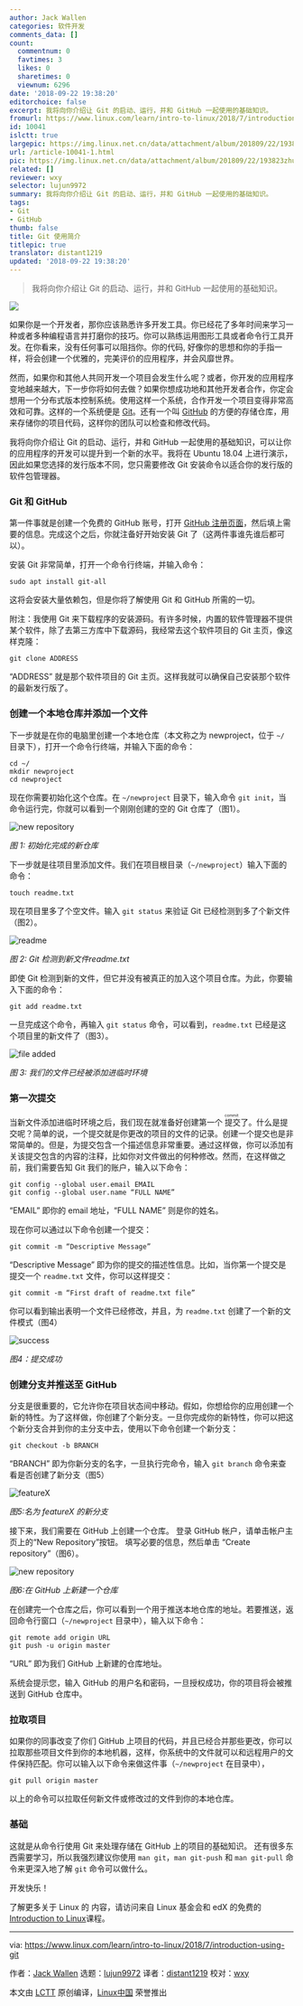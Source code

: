 ```yaml
---
author: Jack Wallen
categories: 软件开发
comments_data: []
count:
  commentnum: 0
  favtimes: 3
  likes: 0
  sharetimes: 0
  viewnum: 6296
date: '2018-09-22 19:38:20'
editorchoice: false
excerpt: 我将向你介绍让 Git 的启动、运行，并和 GitHub 一起使用的基础知识。
fromurl: https://www.linux.com/learn/intro-to-linux/2018/7/introduction-using-git
id: 10041
islctt: true
largepic: https://img.linux.net.cn/data/attachment/album/201809/22/193823zhuzopo5os1pnawo.png
url: /article-10041-1.html
pic: https://img.linux.net.cn/data/attachment/album/201809/22/193823zhuzopo5os1pnawo.png.thumb.jpg
related: []
reviewer: wxy
selector: lujun9972
summary: 我将向你介绍让 Git 的启动、运行，并和 GitHub 一起使用的基础知识。
tags:
- Git
- GitHub
thumb: false
title: Git 使用简介
titlepic: true
translator: distant1219
updated: '2018-09-22 19:38:20'
---
```



> 
> 我将向你介绍让 Git 的启动、运行，并和 GitHub 一起使用的基础知识。
> 
> 
> 


![](/data/attachment/album/201809/22/193823zhuzopo5os1pnawo.png)


如果你是一个开发者，那你应该熟悉许多开发工具。你已经花了多年时间来学习一种或者多种编程语言并打磨你的技巧。你可以熟练运用图形工具或者命令行工具开发。在你看来，没有任何事可以阻挡你。你的代码, 好像你的思想和你的手指一样，将会创建一个优雅的，完美评价的应用程序，并会风靡世界。


然而，如果你和其他人共同开发一个项目会发生什么呢？或者，你开发的应用程序变地越来越大，下一步你将如何去做？如果你想成功地和其他开发者合作，你定会想用一个分布式版本控制系统。使用这样一个系统，合作开发一个项目变得非常高效和可靠。这样的一个系统便是 [Git](https://git-scm.com/)。还有一个叫 [GitHub](https://github.com/) 的方便的存储仓库，用来存储你的项目代码，这样你的团队可以检查和修改代码。


我将向你介绍让 Git 的启动、运行，并和 GitHub 一起使用的基础知识，可以让你的应用程序的开发可以提升到一个新的水平。我将在 Ubuntu 18.04 上进行演示，因此如果您选择的发行版本不同，您只需要修改 Git 安装命令以适合你的发行版的软件包管理器。


### Git 和 GitHub


第一件事就是创建一个免费的 GitHub 账号，打开 [GitHub 注册页面](https://github.com/join?source=header-home)，然后填上需要的信息。完成这个之后，你就注备好开始安装 Git 了（这两件事谁先谁后都可以）。


安装 Git 非常简单，打开一个命令行终端，并输入命令：



```
sudo apt install git-all
```

这将会安装大量依赖包，但是你将了解使用 Git 和 GitHub 所需的一切。


附注：我使用 Git 来下载程序的安装源码。有许多时候，内置的软件管理器不提供某个软件，除了去第三方库中下载源码，我经常去这个软件项目的 Git 主页，像这样克隆：



```
git clone ADDRESS
```

“ADDRESS” 就是那个软件项目的 Git 主页。这样我就可以确保自己安装那个软件的最新发行版了。


### 创建一个本地仓库并添加一个文件


下一步就是在你的电脑里创建一个本地仓库（本文称之为 newproject，位于 `~/` 目录下），打开一个命令行终端，并输入下面的命令：



```
cd ~/
mkdir newproject
cd newproject
```

现在你需要初始化这个仓库。在 `~/newproject` 目录下，输入命令 `git init`，当命令运行完，你就可以看到一个刚刚创建的空的 Git 仓库了（图1）。


![new repository](/data/attachment/album/201809/22/193823ojunxnzonzbypoib.jpg "new repository")


*图 1: 初始化完成的新仓库*


下一步就是往项目里添加文件。我们在项目根目录（`~/newproject`）输入下面的命令：



```
touch readme.txt
```

现在项目里多了个空文件。输入 `git status` 来验证 Git 已经检测到多了个新文件（图2）。


![readme](/data/attachment/album/201809/22/193824d3kkm1mm1927z31a.jpg "readme")


*图 2: Git 检测到新文件readme.txt*


即使 Git 检测到新的文件，但它并没有被真正的加入这个项目仓库。为此，你要输入下面的命令：



```
git add readme.txt
```

一旦完成这个命令，再输入 `git status` 命令，可以看到，`readme.txt` 已经是这个项目里的新文件了（图3）。


![file added](/data/attachment/album/201809/22/193824orvbbgg9f9fr8xry.jpg "file added")


*图 3: 我们的文件已经被添加进临时环境*


### 第一次提交


当新文件添加进临时环境之后，我们现在就准备好创建第一个<ruby> 提交 <rt>  commit </rt></ruby>了。什么是提交呢？简单的说，一个提交就是你更改的项目的文件的记录。创建一个提交也是非常简单的。但是，为提交包含一个描述信息非常重要。通过这样做，你可以添加有关该提交包含的内容的注释，比如你对文件做出的何种修改。然而，在这样做之前，我们需要告知 Git 我们的账户，输入以下命令：



```
git config --global user.email EMAIL
git config --global user.name “FULL NAME”
```

“EMAIL” 即你的 email 地址，“FULL NAME” 则是你的姓名。


现在你可以通过以下命令创建一个提交：



```
git commit -m “Descriptive Message”
```

“Descriptive Message” 即为你的提交的描述性信息。比如，当你第一个提交是提交一个 `readme.txt` 文件，你可以这样提交：



```
git commit -m “First draft of readme.txt file”
```

你可以看到输出表明一个文件已经修改，并且，为 `readme.txt` 创建了一个新的文件模式（图4）


![success](/data/attachment/album/201809/22/193825k11l4q2kgok2tgqz.jpg "success")


*图4：提交成功*


### 创建分支并推送至 GitHub


分支是很重要的，它允许你在项目状态间中移动。假如，你想给你的应用创建一个新的特性。为了这样做，你创建了个新分支。一旦你完成你的新特性，你可以把这个新分支合并到你的主分支中去，使用以下命令创建一个新分支：



```
git checkout -b BRANCH
```

“BRANCH” 即为你新分支的名字，一旦执行完命令，输入 `git branch` 命令来查看是否创建了新分支（图5）


![featureX](/data/attachment/album/201809/22/193825d271bqiiji4eqg74.jpg "featureX")


*图5:名为 featureX 的新分支*


接下来，我们需要在 GitHub 上创建一个仓库。 登录 GitHub 帐户，请单击帐户主页上的“New Repository”按钮。 填写必要的信息，然后单击 “Create repository”（图6）。


![new repository](/data/attachment/album/201809/22/193826jz32dpff3yz2n226.jpg "new repository")


*图6:在 GitHub 上新建一个仓库*


在创建完一个仓库之后，你可以看到一个用于推送本地仓库的地址。若要推送，返回命令行窗口（`~/newproject` 目录中），输入以下命令：



```
git remote add origin URL
git push -u origin master
```

“URL” 即为我们 GitHub 上新建的仓库地址。


系统会提示您，输入 GitHub 的用户名和密码，一旦授权成功，你的项目将会被推送到 GitHub 仓库中。


### 拉取项目


如果你的同事改变了你们 GitHub 上项目的代码，并且已经合并那些更改，你可以拉取那些项目文件到你的本地机器，这样，你系统中的文件就可以和远程用户的文件保持匹配。你可以输入以下命令来做这件事（`~/newproject` 在目录中），



```
git pull origin master
```

以上的命令可以拉取任何新文件或修改过的文件到你的本地仓库。


### 基础


这就是从命令行使用 Git 来处理存储在 GitHub 上的项目的基础知识。 还有很多东西需要学习，所以我强烈建议你使用 `man git`，`man git-push` 和 `man git-pull` 命令来更深入地了解 `git` 命令可以做什么。


开发快乐！


了解更多关于 Linux 的 内容，请访问来自 Linux 基金会和 edX 的免费的 [Introduction to Linux](https://training.linuxfoundation.org/linux-courses/system-administration-training/introduction-to-linux)课程。




---


via: <https://www.linux.com/learn/intro-to-linux/2018/7/introduction-using-git>


作者：[Jack Wallen](https://www.linux.com/users/jlwallen) 选题：[lujun9972](https://github.com/lujun9972) 译者：[distant1219](https://github.com/distant1219) 校对：[wxy](https://github.com/wxy)


本文由 [LCTT](https://github.com/LCTT/TranslateProject) 原创编译，[Linux中国](https://linux.cn/) 荣誉推出